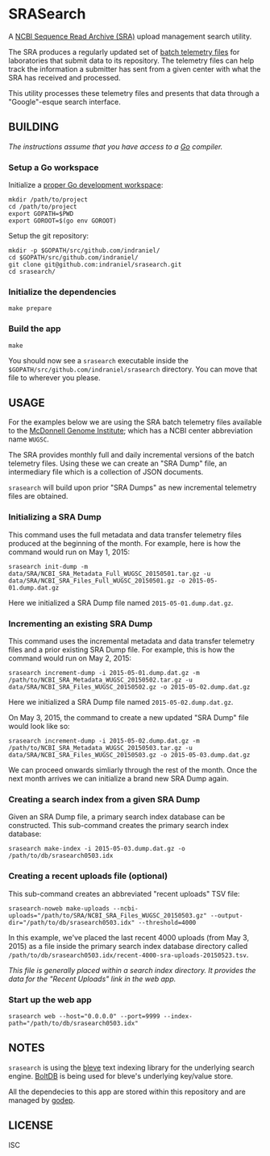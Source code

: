 # SRASearch

A [NCBI Sequence Read Archive (SRA)][8] upload management search utility.

The SRA produces a regularly updated set of [batch telemetry files][2] for laboratories that submit data to its repository.  The telemetry files can help track the information a submitter has sent from a given center with what the SRA has received and processed.

This utility processes these telemetry files and presents that data through a "Google"-esque search interface.

## BUILDING

_The instructions assume that you have access to a [Go][7] compiler._

### Setup a Go workspace

Initialize a [proper Go development workspace][1]:

    mkdir /path/to/project
    cd /path/to/project
    export GOPATH=$PWD
    export GOROOT=$(go env GOROOT)

Setup the git repository:

    mkdir -p $GOPATH/src/github.com/indraniel/
    cd $GOPATH/src/github.com/indraniel/
    git clone git@github.com:indraniel/srasearch.git
    cd srasearch/

### Initialize the dependencies

    make prepare

### Build the app

    make

You should now see a `srasearch` executable inside the `$GOPATH/src/github.com/indraniel/srasearch` directory.  You can move that file to wherever you please.

## USAGE

For the examples below we are using the SRA batch telemetry files available to the [McDonnell Genome Institute][4]; which has a NCBI center abbreviation name `WUGSC`.

The SRA provides monthly full and daily incremental versions of the batch telemetry files.  Using these we can create an "SRA Dump" file, an intermediary file which is a collection of JSON documents.

`srasearch` will build upon prior "SRA Dumps" as new incremental telemetry files are obtained.

### Initializing a SRA Dump

This command uses the full metadata and data transfer telemetry files produced at the beginning of the month.  For example, here is how the command would run on May 1, 2015:

    srasearch init-dump -m data/SRA/NCBI_SRA_Metadata_Full_WUGSC_20150501.tar.gz -u data/SRA/NCBI_SRA_Files_Full_WUGSC_20150501.gz -o 2015-05-01.dump.dat.gz

Here we initialized a SRA Dump file named `2015-05-01.dump.dat.gz`.

### Incrementing an existing SRA Dump

This command uses the incremental metadata and data transfer telemetry files and a prior existing SRA Dump file.  For example, this is how the command would run on May 2, 2015:

    srasearch increment-dump -i 2015-05-01.dump.dat.gz -m /path/to/NCBI_SRA_Metadata_WUGSC_20150502.tar.gz -u data/SRA/NCBI_SRA_Files_WUGSC_20150502.gz -o 2015-05-02.dump.dat.gz

Here we initialized a SRA Dump file named `2015-05-02.dump.dat.gz`.

On May 3, 2015, the command to create a new updated "SRA Dump" file would look like so:

    srasearch increment-dump -i 2015-05-02.dump.dat.gz -m /path/to/NCBI_SRA_Metadata_WUGSC_20150503.tar.gz -u data/SRA/NCBI_SRA_Files_WUGSC_20150503.gz -o 2015-05-03.dump.dat.gz

We can proceed onwards simliarly through the rest of the month.  Once the next month arrives we can initialize a brand new SRA Dump again.

### Creating a search index from a given SRA Dump

Given an SRA Dump file, a primary search index database can be constructed.  This sub-command creates the primary search index database:

    srasearch make-index -i 2015-05-03.dump.dat.gz -o /path/to/db/srasearch0503.idx

### Creating a recent uploads file (optional)

This sub-command creates an abbreviated "recent uploads" TSV file:

    srasearch-noweb make-uploads --ncbi-uploads="/path/to/SRA/NCBI_SRA_Files_WUGSC_20150503.gz" --output-dir="/path/to/db/srasearch0503.idx" --threshold=4000 
    
In this example, we've placed the last recent 4000 uploads (from May 3, 2015) as a file inside the primary search index database directory called `/path/to/db/srasearch0503.idx/recent-4000-sra-uploads-20150523.tsv`.

_This file is generally placed within a search index directory.  It provides the data for the "Recent Uploads" link in the web app._

### Start up the web app

    srasearch web --host="0.0.0.0" --port=9999 --index-path="/path/to/db/srasearch0503.idx"

## NOTES

`srasearch` is using the [bleve][3] text indexing library for the underlying search engine.  [BoltDB][5] is being used for bleve's underlying key/value store.

All the dependecies to this app are stored within this repository and are managed by [godep][6].

## LICENSE

ISC

[1]: http://golang.org/doc/code.html
[2]: http://www.ncbi.nlm.nih.gov/books/NBK242623/#SRA_Submission_Telemetry_BK.Batch_Teleme
[3]: https://github.com/blevesearch/bleve
[4]: http://genome.wustl.edu
[5]: https://github.com/boltdb/bolt
[6]: https://github.com/tools/godep
[7]: https://golang.org/doc/install
[8]: http://www.ncbi.nlm.nih.gov/sra

